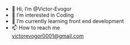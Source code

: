 - 👋 Hi, I’m @Victor-Evogor
- 👀 I’m interested in Coding
- 🌱 I’m currently learning front end development
- 📫 How to reach me<br> victorevogor0001@gmail.com

<!---
Victor-Evogor/Victor-Evogor is a ✨ special ✨ repository because its `README.md` (this file) appears on your GitHub profile.
You can click the Preview link to take a look at your changes.
--->
